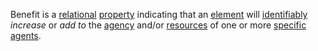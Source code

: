 Benefit is a [relational](https://github.com/gcassel/Modular-Organization-Terminology/blob/master/terms/relationship.md) [property](https://github.com/gcassel/Modular-Organization-Terminology/blob/master/terms/property.md) indicating that an [element](https://github.com/gcassel/Modular-Organization-Terminology/blob/master/terms/element.md) will [identifiably](https://github.com/gcassel/Modular-Organization-Terminology/blob/master/terms/identifiable.md) *increase* or *add to* the [agency](https://github.com/gcassel/Modular-Organization-Terminology/blob/master/terms/agency.md) and/or [resources](https://github.com/gcassel/Modular-Organization-Terminology/blob/master/terms/resource.md) of one or more [specific](https://github.com/gcassel/Modular-Organization-Terminology/blob/master/terms/specific.md) [agents](https://github.com/gcassel/Modular-Organization-Terminology/blob/master/terms/agent.md).
